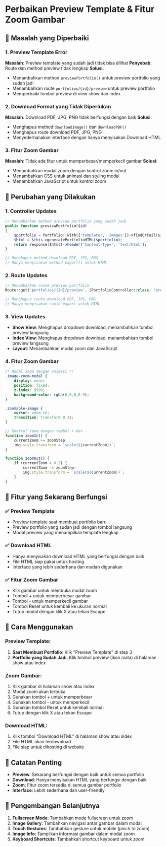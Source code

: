 # Perbaikan Preview Template & Fitur Zoom Gambar

## 🔧 Masalah yang Diperbaiki

### 1. **Preview Template Error**
**Masalah**: Preview template yang sudah jadi tidak bisa dilihat
**Penyebab**: Route dan method preview tidak lengkap
**Solusi**: 
- Menambahkan method `previewPortfolio()` untuk preview portfolio yang sudah jadi
- Menambahkan route `portfolios/{id}/preview` untuk preview portfolio
- Memperbaiki tombol preview di view show dan index

### 2. **Download Format yang Tidak Diperlukan**
**Masalah**: Download PDF, JPG, PNG tidak berfungsi dengan baik
**Solusi**: 
- Menghapus method `downloadImage()` dan `downloadPDF()`
- Menghapus route download PDF, JPG, PNG
- Menyederhanakan interface dengan hanya menyisakan Download HTML

### 3. **Fitur Zoom Gambar**
**Masalah**: Tidak ada fitur untuk memperbesar/memperkecil gambar
**Solusi**: 
- Menambahkan modal zoom dengan kontrol zoom in/out
- Menambahkan CSS untuk animasi dan styling modal
- Menambahkan JavaScript untuk kontrol zoom

## 🔄 Perubahan yang Dilakukan

### 1. **Controller Updates**
```php
// Menambahkan method preview portfolio yang sudah jadi
public function previewPortfolio($id)
{
    $portfolio = Portfolio::with(['template', 'images'])->findOrFail($id);
    $html = $this->generatePortfolioHTML($portfolio);
    return response($html)->header('Content-Type', 'text/html');
}

// Menghapus method download PDF, JPG, PNG
// Hanya menyisakan method export() untuk HTML
```

### 2. **Route Updates**
```php
// Menambahkan route preview portfolio
Route::get('portfolios/{id}/preview', [PortfolioController::class, 'previewPortfolio'])->name('portfolios.preview.portfolio');

// Menghapus route download PDF, JPG, PNG
// Hanya menyisakan route export untuk HTML
```

### 3. **View Updates**
- **Show View**: Menghapus dropdown download, menambahkan tombol preview langsung
- **Index View**: Menghapus dropdown download, menambahkan tombol preview langsung
- **Layout**: Menambahkan modal zoom dan JavaScript

### 4. **Fitur Zoom Gambar**
```css
/* Modal zoom dengan animasi */
.image-zoom-modal {
    display: none;
    position: fixed;
    z-index: 9999;
    background-color: rgba(0,0,0,0.9);
}

.zoomable-image {
    cursor: zoom-in;
    transition: transform 0.3s;
}
```

```javascript
// Kontrol zoom dengan tombol + dan -
function zoomIn() {
    currentZoom += zoomStep;
    img.style.transform = `scale(${currentZoom})`;
}

function zoomOut() {
    if (currentZoom > 0.2) {
        currentZoom -= zoomStep;
        img.style.transform = `scale(${currentZoom})`;
    }
}
```

## 🎯 Fitur yang Sekarang Berfungsi

### ✅ **Preview Template**
- Preview template saat membuat portfolio baru
- Preview portfolio yang sudah jadi dengan tombol langsung
- Modal preview yang menampilkan template lengkap

### ✅ **Download HTML**
- Hanya menyisakan download HTML yang berfungsi dengan baik
- File HTML siap pakai untuk hosting
- Interface yang lebih sederhana dan mudah digunakan

### ✅ **Fitur Zoom Gambar**
- Klik gambar untuk membuka modal zoom
- Tombol + untuk memperbesar gambar
- Tombol - untuk memperkecil gambar
- Tombol Reset untuk kembali ke ukuran normal
- Tutup modal dengan klik X atau tekan Escape

## 🚀 Cara Menggunakan

### Preview Template:
1. **Saat Membuat Portfolio**: Klik "Preview Template" di step 3
2. **Portfolio yang Sudah Jadi**: Klik tombol preview (ikon mata) di halaman show atau index

### Zoom Gambar:
1. Klik gambar di halaman show atau index
2. Modal zoom akan terbuka
3. Gunakan tombol + untuk memperbesar
4. Gunakan tombol - untuk memperkecil
5. Gunakan tombol Reset untuk kembali normal
6. Tutup dengan klik X atau tekan Escape

### Download HTML:
1. Klik tombol "Download HTML" di halaman show atau index
2. File HTML akan terdownload
3. File siap untuk dihosting di website

## 📝 Catatan Penting

- **Preview**: Sekarang berfungsi dengan baik untuk semua portfolio
- **Download**: Hanya menyisakan HTML yang berfungsi dengan baik
- **Zoom**: Fitur zoom tersedia di semua gambar portfolio
- **Interface**: Lebih sederhana dan user-friendly

## 🔮 Pengembangan Selanjutnya

1. **Fullscreen Mode**: Tambahkan mode fullscreen untuk zoom
2. **Image Gallery**: Tambahkan navigasi antar gambar dalam modal
3. **Touch Gestures**: Tambahkan gesture untuk mobile (pinch to zoom)
4. **Image Info**: Tampilkan informasi gambar dalam modal zoom
5. **Keyboard Shortcuts**: Tambahkan shortcut keyboard untuk zoom
